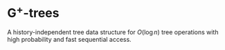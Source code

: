 # G<sup>+</sup>-trees 

A history-independent tree data structure for $O(\log n)$ tree operations with high probability and fast sequential access.
